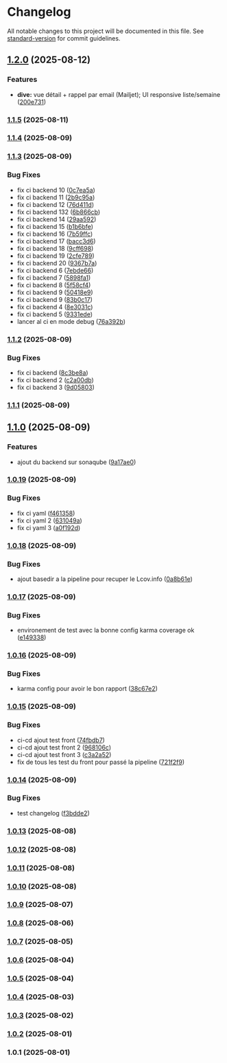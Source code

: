 # Changelog

All notable changes to this project will be documented in this file. See [standard-version](https://github.com/conventional-changelog/standard-version) for commit guidelines.

## [1.2.0](https://github.com/ElLuco6/crm-mateleau/compare/v1.1.5...v1.2.0) (2025-08-12)


### Features

* **dive:** vue détail + rappel par email (Mailjet); UI responsive liste/semaine ([200e731](https://github.com/ElLuco6/crm-mateleau/commit/200e7316d8ab87dfb169eec35ab8573607574e3b))

### [1.1.5](https://github.com/ElLuco6/crm-mateleau/compare/v1.1.4...v1.1.5) (2025-08-11)

### [1.1.4](https://github.com/ElLuco6/crm-mateleau/compare/v1.1.3...v1.1.4) (2025-08-09)

### [1.1.3](https://github.com/ElLuco6/crm-mateleau/compare/v1.1.2...v1.1.3) (2025-08-09)


### Bug Fixes

* fix ci backend  10 ([0c7ea5a](https://github.com/ElLuco6/crm-mateleau/commit/0c7ea5aec1f8987dfe2b5a1da0b08589e27c432b))
* fix ci backend  11 ([2b9c95a](https://github.com/ElLuco6/crm-mateleau/commit/2b9c95a594f27a622b995806b3000468c8624173))
* fix ci backend  12 ([76d411d](https://github.com/ElLuco6/crm-mateleau/commit/76d411db7d71f89fe1235faa78af7ef3f05788a3))
* fix ci backend  132 ([6b866cb](https://github.com/ElLuco6/crm-mateleau/commit/6b866cb4d59bee5cbb9631828658cc89457af283))
* fix ci backend  14 ([29aa592](https://github.com/ElLuco6/crm-mateleau/commit/29aa5926e79272590a6784d7eed02697006382d7))
* fix ci backend  15 ([b1b6bfe](https://github.com/ElLuco6/crm-mateleau/commit/b1b6bfe032d00ff89bc9a98a6aea0b5cb7d31f09))
* fix ci backend  16 ([7b59ffc](https://github.com/ElLuco6/crm-mateleau/commit/7b59ffc07eedb1716ac66e580b3d077866231002))
* fix ci backend  17 ([bacc3d6](https://github.com/ElLuco6/crm-mateleau/commit/bacc3d61eb712c0e71f61396936bff9581578f5d))
* fix ci backend  18 ([9cff698](https://github.com/ElLuco6/crm-mateleau/commit/9cff69877b7d26a6d9fb8f132c8f19cb7fe17998))
* fix ci backend  19 ([2cfe789](https://github.com/ElLuco6/crm-mateleau/commit/2cfe7899f8c72b5e434c5a50cfed264e3245efce))
* fix ci backend  20 ([9367b7a](https://github.com/ElLuco6/crm-mateleau/commit/9367b7a0b47dcba896fd602acc202f782b69bb1f))
* fix ci backend  6 ([7ebde66](https://github.com/ElLuco6/crm-mateleau/commit/7ebde66ab121a8d181b24ca74d72bea00a4e6432))
* fix ci backend  7 ([5898fa1](https://github.com/ElLuco6/crm-mateleau/commit/5898fa1394fd237f2f66317919c29c3b8239b704))
* fix ci backend  8 ([5f58cf4](https://github.com/ElLuco6/crm-mateleau/commit/5f58cf4f125abd00ff99bd62dd993178bcfff520))
* fix ci backend  9 ([50418e9](https://github.com/ElLuco6/crm-mateleau/commit/50418e99d3708f5df3a42f495e54a26cdfa69a4a))
* fix ci backend  9 ([83b0c17](https://github.com/ElLuco6/crm-mateleau/commit/83b0c17a126cf6e1ab9f3ba066d02525a10bec74))
* fix ci backend 4 ([8e3031c](https://github.com/ElLuco6/crm-mateleau/commit/8e3031c42182eec80eb4f6ba7a1be555736e47dd))
* fix ci backend 5 ([9331ede](https://github.com/ElLuco6/crm-mateleau/commit/9331ede965284d1b121069b55ed0963e8787a247))
* lancer al ci en mode debug ([76a392b](https://github.com/ElLuco6/crm-mateleau/commit/76a392beced3f352651036d409e06064d3126c6c))

### [1.1.2](https://github.com/ElLuco6/crm-mateleau/compare/v1.1.1...v1.1.2) (2025-08-09)


### Bug Fixes

* fix ci backend ([8c3be8a](https://github.com/ElLuco6/crm-mateleau/commit/8c3be8ae12cf1df3d8d14b37906d03202fb0116e))
* fix ci backend 2 ([c2a00db](https://github.com/ElLuco6/crm-mateleau/commit/c2a00dbf9bfb04c99fcad0a670df2024b7c627b9))
* fix ci backend 3 ([9d05803](https://github.com/ElLuco6/crm-mateleau/commit/9d0580388f1f551b32a50b8c7e140d9b7418319a))

### [1.1.1](https://github.com/ElLuco6/crm-mateleau/compare/v1.1.0...v1.1.1) (2025-08-09)

## [1.1.0](https://github.com/ElLuco6/crm-mateleau/compare/v1.0.19...v1.1.0) (2025-08-09)


### Features

* ajout du backend sur sonaqube ([9a17ae0](https://github.com/ElLuco6/crm-mateleau/commit/9a17ae0b727a53d7008b51cd28b72121096a8711))

### [1.0.19](https://github.com/ElLuco6/crm-mateleau/compare/v1.0.18...v1.0.19) (2025-08-09)


### Bug Fixes

* fix ci yaml ([f461358](https://github.com/ElLuco6/crm-mateleau/commit/f461358ae8b9fd216db11499200913a99acbb78f))
* fix ci yaml 2 ([631049a](https://github.com/ElLuco6/crm-mateleau/commit/631049a5b7f53dd4173bb1b29a7690adb8c4946a))
* fix ci yaml 3 ([a0f192d](https://github.com/ElLuco6/crm-mateleau/commit/a0f192d0bbd974852990a40cecd75f53b0e831d4))

### [1.0.18](https://github.com/ElLuco6/crm-mateleau/compare/v1.0.17...v1.0.18) (2025-08-09)


### Bug Fixes

* ajout basedir a la pipeline pour recuper le Lcov.info ([0a8b61e](https://github.com/ElLuco6/crm-mateleau/commit/0a8b61e92c3576720f522cfddc56339708dd884a))

### [1.0.17](https://github.com/ElLuco6/crm-mateleau/compare/v1.0.16...v1.0.17) (2025-08-09)


### Bug Fixes

* environement de test avec la bonne config karma coverage ok ([e149338](https://github.com/ElLuco6/crm-mateleau/commit/e14933870b09e327c315d5357ebb33335ebd221b))

### [1.0.16](https://github.com/ElLuco6/crm-mateleau/compare/v1.0.15...v1.0.16) (2025-08-09)


### Bug Fixes

* karma config pour avoir le bon rapport ([38c67e2](https://github.com/ElLuco6/crm-mateleau/commit/38c67e2c0f003efebe7cdaecabc55532f022eef9))

### [1.0.15](https://github.com/ElLuco6/crm-mateleau/compare/v1.0.14...v1.0.15) (2025-08-09)


### Bug Fixes

* ci-cd ajout test front ([74fbdb7](https://github.com/ElLuco6/crm-mateleau/commit/74fbdb7580d19327d2858c273268630a2bf7d7ae))
* ci-cd ajout test front 2 ([968106c](https://github.com/ElLuco6/crm-mateleau/commit/968106c281f5390a204a376521026c2751eb7030))
* ci-cd ajout test front 3 ([c3a2a52](https://github.com/ElLuco6/crm-mateleau/commit/c3a2a52c74c158aac30ef2c5f85a40187f990257))
* fix de tous les test du front pour passé la pipeline ([721f2f9](https://github.com/ElLuco6/crm-mateleau/commit/721f2f9236245281bde7340421c2686b2aeda7e1))

### [1.0.14](https://github.com/ElLuco6/crm-mateleau/compare/v1.0.13...v1.0.14) (2025-08-09)


### Bug Fixes

* test changelog ([f3bdde2](https://github.com/ElLuco6/crm-mateleau/commit/f3bdde220e43b1af5fa8b24633796e2f365b5f06))

### [1.0.13](https://github.com/ElLuco6/crm-mateleau/compare/v1.0.12...v1.0.13) (2025-08-08)

### [1.0.12](https://github.com/ElLuco6/crm-mateleau/compare/v1.0.11...v1.0.12) (2025-08-08)

### [1.0.11](https://github.com/ElLuco6/crm-mateleau/compare/v1.0.10...v1.0.11) (2025-08-08)

### [1.0.10](https://github.com/ElLuco6/crm-mateleau/compare/v1.0.9...v1.0.10) (2025-08-08)

### [1.0.9](https://github.com/ElLuco6/crm-mateleau/compare/v1.0.8...v1.0.9) (2025-08-07)

### [1.0.8](https://github.com/ElLuco6/crm-mateleau/compare/v1.0.7...v1.0.8) (2025-08-06)

### [1.0.7](https://github.com/ElLuco6/crm-mateleau/compare/v1.0.6...v1.0.7) (2025-08-05)

### [1.0.6](https://github.com/ElLuco6/crm-mateleau/compare/v1.0.5...v1.0.6) (2025-08-04)

### [1.0.5](https://github.com/ElLuco6/crm-mateleau/compare/v1.0.4...v1.0.5) (2025-08-04)

### [1.0.4](https://github.com/ElLuco6/crm-mateleau/compare/v1.0.3...v1.0.4) (2025-08-03)

### [1.0.3](https://github.com/ElLuco6/crm-mateleau/compare/v1.0.2...v1.0.3) (2025-08-02)

### [1.0.2](https://github.com/ElLuco6/crm-mateleau/compare/v1.0.1...v1.0.2) (2025-08-01)

### 1.0.1 (2025-08-01)
